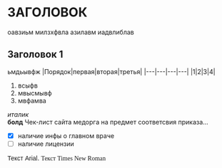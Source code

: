 # ЗАГОЛОВОК  
оавзиьм милзхфвла азилавм иадвлиблав 
## Заголовок 1
ьмдьывфж
|Порядок|первая|вторая|третья|
|---|---|---|---|
|1|2|3|4|


1. всыфв
2. мвысмывф
3. мвфамва

 *италик*  
 **болд**
 Чек-лист сайта медорга на предмет соответсвия приказа... 
- [x] наличие инфы о главном враче
- [ ] наличие лицензии

<span style="font-family: Arial, sans-serif;">Текст Arial</span>. 
<span style="font-family: Times New Roman, sans-serif;">Текст Times New Roman</span>

